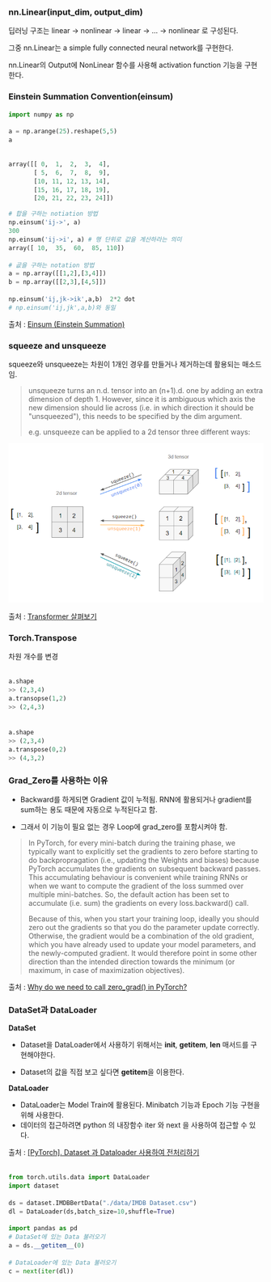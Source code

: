 ### nn.Linear(input_dim, output_dim)

딥러닝 구조는 linear -> nonlinear -> linear -> ... -> nonlinear 로 구성된다.

그중 nn.Linear는 a simple fully connected neural network를 구현한다.

nn.Linear의 Output에 NonLinear 함수를 사용해 activation function 기능을 구현한다.

### Einstein Summation Convention(einsum)

```python
import numpy as np

a = np.arange(25).reshape(5,5)
a
```

```python

array([[ 0,  1,  2,  3,  4],
       [ 5,  6,  7,  8,  9],
       [10, 11, 12, 13, 14],
       [15, 16, 17, 18, 19],
       [20, 21, 22, 23, 24]])
```

```python
# 합을 구하는 notiation 방법
np.einsum('ij->', a)
300
np.einsum('ij->i', a) # 행 단위로 값을 계산하라는 의미
array([ 10,  35,  60,  85, 110])

# 곲을 구하는 notation 방법
a = np.array([[1,2],[3,4]])
b = np.array([[2,3],[4,5]])

np.einsum('ij,jk->ik',a,b)  2*2 dot
# np.einsum('ij,jk',a,b)와 동일

```

출처 : <a href = 'https://zmade.tistory.com/48'>Einsum (Einstein Summation) </a>

### squeeze and unsqueeze

squeeze와 unsqueeze는 차원이 1개인 경우를 만들거나 제거하는데 활용되는 매소드임.

> unsqueeze turns an n.d. tensor into an (n+1).d. one by adding an extra dimension of depth 1. However, since it is ambiguous which axis the new dimension should lie across (i.e. in which direction it should be "unsqueezed"), this needs to be specified by the dim argument.
>
> e.g. unsqueeze can be applied to a 2d tensor three different ways:

<img alt='img8' src='./img/img8.png' style="width : 600px">

출처 : <a href = 'https://stackoverflow.com/questions/57237352/what-does-unsqueeze-do-in-pytorch'> Transformer 살펴보기 </a>

### Torch.Transpose

차원 개수를 변경

```python

a.shape
>> (2,3,4)
a.transopse(1,2)
>> (2,4,3)


a.shape
>> (2,3,4)
a.transpose(0,2)
>> (4,3,2)
```

### Grad_Zero를 사용하는 이유

- Backward를 하게되면 Gradient 값이 누적됨. RNN에 활용되거나 gradient를 sum하는 용도 때문에 자동으로 누적된다고 함.

- 그래서 이 기능이 필요 없는 경우 Loop에 grad_zero를 포함시켜야 함.

> In PyTorch, for every mini-batch during the training phase, we typically want to explicitly set the gradients to zero before starting to do backpropragation (i.e., updating the Weights and biases) because PyTorch accumulates the gradients on subsequent backward passes. This accumulating behaviour is convenient while training RNNs or when we want to compute the gradient of the loss summed over multiple mini-batches. So, the default action has been set to accumulate (i.e. sum) the gradients on every loss.backward() call.
>
> Because of this, when you start your training loop, ideally you should zero out the gradients so that you do the parameter update correctly. Otherwise, the gradient would be a combination of the old gradient, which you have already used to update your model parameters, and the newly-computed gradient. It would therefore point in some other direction than the intended direction towards the minimum (or maximum, in case of maximization objectives).

출처 : <a href = 'https://stackoverflow.com/questions/48001598/why-do-we-need-to-call-zero-grad-in-pytorch'> Why do we need to call zero_grad() in PyTorch? </a>

### DataSet과 DataLoader

**DataSet**

- Dataset을 DataLoader에서 사용하기 위해서는 **init**, **getitem**, **len** 매서드를 구현해야한다.

- Dataset의 값을 직접 보고 싶다면 **getitem**을 이용한다.

**DataLoader**

- DataLoader는 Model Train에 활용된다. Minibatch 기능과 Epoch 기능 구현을 위해 사용한다.
- 데이터의 접근하려면 python 의 내장함수 iter 와 next 을 사용하여 접근할 수 있다.

출처 : <a href = 'https://acdongpgm.tistory.com/233'> [PyTorch]. Dataset 과 Dataloader 사용하여 전처리하기 </a>

```python

from torch.utils.data import DataLoader
import dataset

ds = dataset.IMDBBertData("./data/IMDB Dataset.csv")
dl = DataLoader(ds,batch_size=10,shuffle=True)

import pandas as pd
# DataSet에 있는 Data 불러오기
a = ds.__getitem__(0)

# DataLoader에 있는 Data 불러오기
c = next(iter(dl))

```
